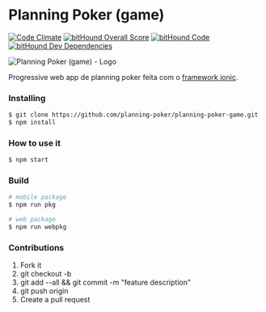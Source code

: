 # Planning Poker (game)

[![Code Climate](https://codeclimate.com/github/planning-poker/planning-poker-game/badges/gpa.svg)](https://codeclimate.com/github/planning-poker/planning-poker-game)
[![bitHound Overall Score](https://www.bithound.io/github/planning-poker/planning-poker-game/badges/score.svg)](https://www.bithound.io/github/planning-poker/planning-poker-game)
[![bitHound Code](https://www.bithound.io/github/planning-poker/planning-poker-game/badges/code.svg)](https://www.bithound.io/github/planning-poker/planning-poker-game)
[![bitHound Dev Dependencies](https://www.bithound.io/github/planning-poker/planning-poker-game/badges/devDependencies.svg)](https://www.bithound.io/github/planning-poker/planning-poker-game/master/dependencies/npm)

![Planning Poker (game) - Logo][logo]

Progressive web app de planning poker feita com o [framework ionic](http://ionicframework.com/).

### Installing

``` bash
$ git clone https://github.com/planning-poker/planning-poker-game.git
$ npm install
```

### How to use it

``` bash
$ npm start
```

### Build

``` bash
# mobile package
$ npm run pkg

# web package
$ npm run webpkg
```

### Contributions

1. Fork it
2. git checkout -b <branch-name>
3. git add --all && git commit -m "feature description"
4. git push origin <branch-name>
5. Create a pull request

[logo]: https://raw.githubusercontent.com/planning-poker/planning-poker-game/master/logo.png "Planning Poker (game) - Logo"
